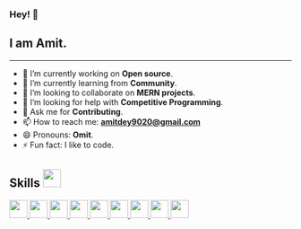 ### Hey! 👋

##  I am **Amit**.
<hr>

- 🔭 I’m currently working on **Open source**.
- 🌱 I’m currently learning from **Community**.
- 👯 I’m looking to collaborate on **MERN projects**.
- 🤔 I’m looking for help with **Competitive Programming**.
- 💬 Ask me for **Contributing**.
- 📫 How to reach me: **amitdey9020@gmail.com**
- 😄 Pronouns: **Omit**.
- ⚡ Fun fact: I like to code.

<h2> Skills <img src = "https://media2.giphy.com/media/QssGEmpkyEOhBCb7e1/giphy.gif?cid=ecf05e47a0n3gi1bfqntqmob8g9aid1oyj2wr3ds3mg700bl&rid=giphy.gif" width = 32px> </h2>
<a href= https://github.com/Amit-Dey/airline > <img width ='32px' src ='https://raw.githubusercontent.com/rahulbanerjee26/githubAboutMeGenerator/main/icons/python.svg'> </a>
<a href= https://github.com/Amit-Dey/Secrets > <img width ='32px' src ='https://www.mangoitsolutions.com/wp-content/uploads/2022/01/becomeamernstackdeveloper-mobile-300x279.png'> </a>
<a href= https://github.com/Aditya664?tab=repositories&q=&type=&language=reactjs&sort= > <img width ='32px' src ='https://raw.githubusercontent.com/rahulbanerjee26/githubAboutMeGenerator/main/icons/reactjs.svg'> </a>
<a href= https://github.com/Amit-Dey/mini_youtube > <img width ='32px' src ='https://raw.githubusercontent.com/rahulbanerjee26/githubAboutMeGenerator/main/icons/javascript.svg'> </a>
<a href= https://github.com/Amit-Dey/CompetitiveProgramming > <img width ='32px' src ='https://raw.githubusercontent.com/rahulbanerjee26/githubAboutMeGenerator/main/icons/c.svg'> </a>
<a href= https://github.com/Amit-Dey/CompetitiveProgramming > <img width ='32px' src ='https://raw.githubusercontent.com/rahulbanerjee26/githubAboutMeGenerator/main/icons/cpp.svg'> </a>
<a href= https://github.com/Amit-Dey/mini_youtube > <img width ='32px' src ='https://raw.githubusercontent.com/rahulbanerjee26/githubAboutMeGenerator/main/icons/css.svg'> </a>
<a href= https://github.com/Amit-Dey/mini_youtube > <img width ='32px' src ='https://raw.githubusercontent.com/rahulbanerjee26/githubAboutMeGenerator/main/icons/html.svg'> </a>
<a href= https://github.com/Amit-Dey/JavaCalculator.git > <img width ='32px' src ='https://raw.githubusercontent.com/rahulbanerjee26/githubAboutMeGenerator/main/icons/android.svg'> </a>
